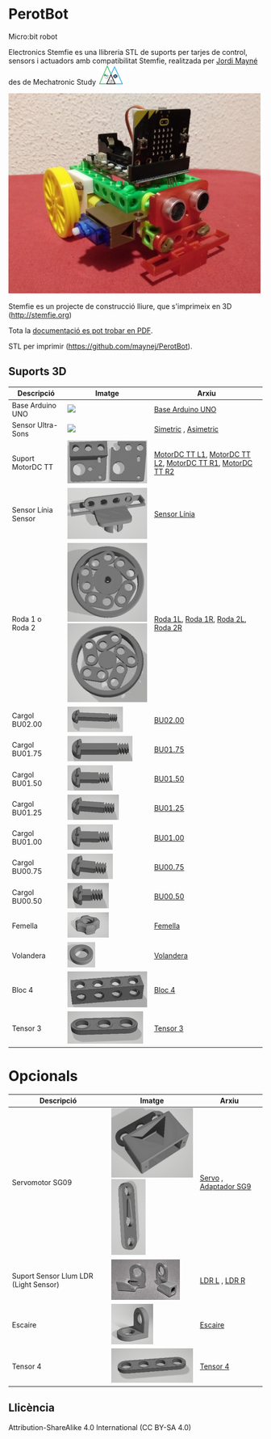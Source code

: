 # PerotBot
Micro:bit robot

Electronics Stemfie es una llibreria STL de suports per tarjes de control, sensors i actuadors amb compatibilitat Stemfie, realitzada per [Jordi Mayné](https://github.com/maynej) des de Mechatronic Study <img src="Imatges/Logo3senseFons.png" width="50" />

<img src="Imatges/PerotBot1.jpg" width="500" />

Stemfie es un projecte de construcció lliure, que s'imprimeix en 3D (http://stemfie.org) 

Tota la [documentació es pot trobar en PDF](https://github.com/maynej/PerotBot/tree/main/Doc).

STL per imprimir (https://github.com/maynej/PerotBot).

## Suports 3D
  
Descripció         | Imatge          | Arxiu         
------------- | ------------- | ------------- 
Base Arduino UNO |![](Imatges/MicrobitBaseStemfie.png) | [Base Arduino UNO](PerotBot/MicrobitBaseStemfie.stl)
Sensor Ultra-Sons |![](Imatges/AssimetricUltraSoundSensor4_STEMFIE.png) | [Simetric](PerotBot/AssimetricUltraSoundSensor4_STEMFIE.stl) , [Asimetric](PerotBot/AssimetricUltraSoundSensor4_STEMFIE.stl)
Suport MotorDC TT |![](Imatges/MotorSupport.png) | [MotorDC TT L1](PerotBot/MotorDCTT_L1_mClonSTEMFIE.stl), [MotorDC TT L2](PerotBot/MotorDCTT_L2_mClonSTEMFIE.stl), [MotorDC TT R1](PerotBot/MotorDCTT_R1_mClonSTEMFIE.stl), [MotorDC TT R2](PerotBot/MotorDCTT_R2_mClonSTEMFIE.stl) 
Sensor Línia Sensor |![](Imatges/LineSensor.png) | [Sensor Línia](PerotBot/LineSensor_mClonSTEMFIE.stl)
Roda 1 o Roda 2 |![](Imatges/Roda1.png) ![](Imatges/Roda2.png) | [Roda 1L](PerotBot/Wheel_1L_PerotBotSTEMFIE.stl), [Roda 1R](PerotBot/Wheel_1R_PerotBotSTEMFIE.stl), [Roda 2L](PerotBot/Wheel_2L_PerotBotSTEMFIE.stl), [Roda 2R](PerotBot/Wheel_2R_PerotBotSTEMFIE.stl)
Cargol BU02.00 |![](Imatges/BU02.00.png) | [BU02.00](PerotBotSTEMFIE/ShoulderScrewRHDRHBU02.00-SPN-SSC-0048.stl)
Cargol BU01.75 |![](Imatges/BU01.75.png) | [BU01.75](PerotBotSTEMFIE/ShoulderScrewRHDRHBU01.75-SPN-SSC-0047.stl)
Cargol BU01.50 |![](Imatges/BU01.00.png) | [BU01.50](PerotBotSTEMFIE/ShoulderScrewRHDRHBU01.50-SPN-SSC-0046.stl)
Cargol BU01.25 |![](Imatges/BU01.25.png) | [BU01.25](PerotBotSTEMFIE/ShoulderScrewRHDRHBU01.25-SPN-SSC-0045.stl)
Cargol BU01.00 |![](Imatges/BU01.00.png) | [BU01.00](PerotBotSTEMFIE/ShoulderScrewRHDRHBU01.00-SPN-SSC-0044.stl)
Cargol BU00.75 |![](Imatges/BU00.75.png) | [BU00.75](PerotBotSTEMFIE/ShoulderScrewRHD_RH_BU00.75-SPN-SSC-0043.stl)
Cargol BU00.50 |![](Imatges/BU00.50.png) | [BU00.50](PerotBotSTEMFIE/ShoulderScrewRHD_RH_BU00.50-SPN-SSC-0042.stl)
Femella |![](Imatges/Nut.png) | [Femella](PerotBotSTEMFIE/NutRHBU01.00x5mm-SPN-NUT-0001.stl)
Volandera |![](Imatges/Washer.png) | [Volandera](PerotBotSTEMFIE/NutRHBU01.00x5mm-SPN-NUT-0001.stl)
Bloc 4 |![](Imatges/Block4.jpg) | [Bloc 4](PerotBotSTEMFIE/beam1x1x4.stl)
Tensor 3 |![](Imatges/Brace3.png) | [Tensor 3](PerotBot/BraceSTRERRBU03x01x00.25-SPN-BRC-0002.stl)

# Opcionals 
Descripció         | Imatge          | Arxiu
------------- | ------------- | ------------- 
Servomotor SG09 |![](Imatges/Servo3H.png)![](Imatges/ServoAdapter.png) | [Servo](PerotBotSTEMFIE/Servo3H_mClonSTEMFIE.stl) , [Adaptador SG9](PerotBotSTEMFIE/Servo9GAdapter_Stemfie.stl)
Suport Sensor Llum LDR (Light Sensor) |![](Imatges/LDR.png) | [LDR L](PerotBotSTEMFIE/LDRSensorL_PerotBotSTEMFIE.stl) , [LDR R](PerotBotSTEMFIE/LDRSensorR_PerotBotSTEMFIE.stl)
Escaire |![](Imatges/1L.png) | [Escaire](PerotBotSTEMFIE/1L.stl)
Tensor 4 |![](Imatges/Brace4.png) | [Tensor 4](PerotBotSTEMFIE/BraceSTRERRBU04x01x00.25-SPN-BRC-0003.stl)


## Llicència

Attribution-ShareAlike 4.0 International (CC BY-SA 4.0)
